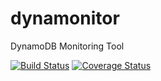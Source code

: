 # dynamonitor
DynamoDB Monitoring Tool

[![Build Status](https://travis-ci.org/hirokazumiyaji/dynamonitor.svg?branch=master)](https://travis-ci.org/hirokazumiyaji/dynamonitor)
[![Coverage Status](https://coveralls.io/repos/hirokazumiyaji/dynamonitor/badge.svg?branch=master&service=github)](https://coveralls.io/github/hirokazumiyaji/dynamonitor?branch=master)
